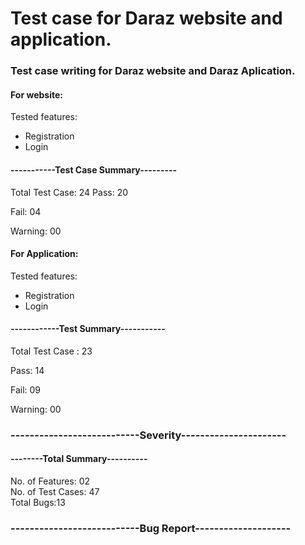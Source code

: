 # Test case for Daraz website and application.

### Test case writing for Daraz website and Daraz Aplication.

#### For website:
  
 Tested features:  
* Registration 
* Login
 
	
#### -----------Test Case Summary---------

Total Test Case: 24
Pass: 20

Fail: 04

Warning: 00

#### For Application:

Tested features:

* Registration
* Login

#### ------------Test Summary-----------

Total Test Case : 23

Pass: 14

Fail: 09

  
 
Warning: 00


 ### ---------------------------Severity---------------------- 
 
 #### --------Total Summary----------
No. of Features: 02                                                         
No. of Test Cases: 47                                                       
Total Bugs:13                                               
 ### ---------------------------Bug Report--------------------
